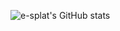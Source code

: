 ![e-splat's GitHub stats](https://github-readme-stats.vercel.app/api?username=e-splat&show_icons=true&theme=cobalt)
